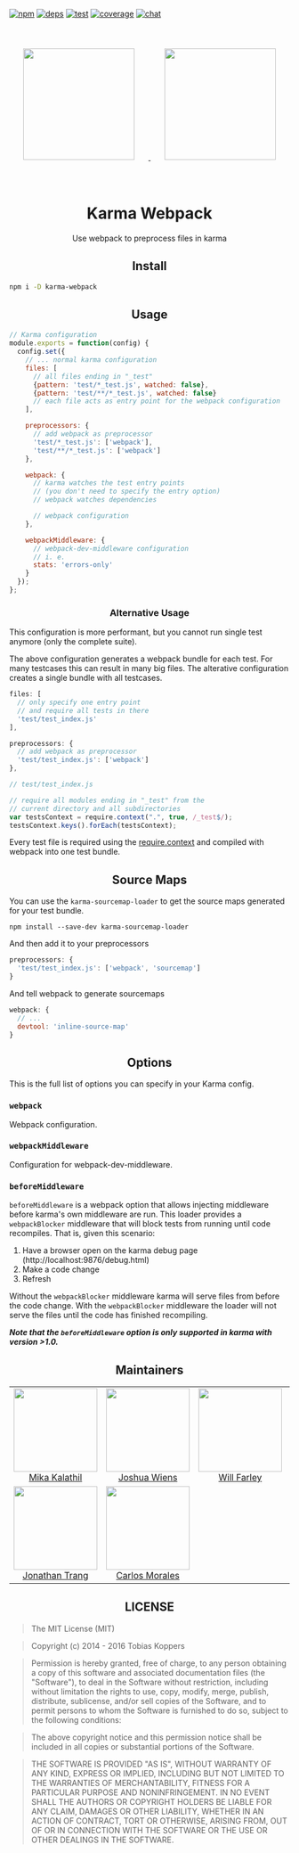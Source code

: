[npm]: https://img.shields.io/npm/v/karma-webpack.svg
[npm-url]: https://npmjs.com/package/karma-webpack

[deps]: https://david-dm.org/webpack/karma-webpack.svg
[deps-url]: https://david-dm.org/webpack/karma-webpack

[chat]: https://img.shields.io/badge/gitter-webpack%2Fwebpack-brightgreen.svg
[chat-url]: https://gitter.im/webpack/webpack

[test]: http://img.shields.io/travis/webpack/karma-webpack.svg
[test-url]: https://travis-ci.org/webpack/karma-webpack

[cover]: https://codecov.io/gh/webpack/karma-webpack/branch/master/graph/badge.svg
[cover-url]: https://codecov.io/gh/webpack/karma-webpack

[![npm][npm]][npm-url]
[![deps][deps]][deps-url]
[![test][test]][test-url]
[![coverage][cover]][cover-url]
[![chat][chat]][chat-url]

<div align="center">
  <a href='https://github.com/karma-runner/karma'>
    <img width="200" height="200" vspace="20" hspace="25"
      src="https://worldvectorlogo.com/logos/karma.svg">
  </a>
  <a href="https://github.com/webpack/webpack">
    <img width="200" height="200" vspace="40" hspace="25"
      src="https://worldvectorlogo.com/logos/webpack.svg">
  </a>
  <h1>Karma Webpack</h1>
  <p>Use webpack to preprocess files in karma<p>
</div>

<h2 align="center">Install</h2>

```bash
npm i -D karma-webpack
```

<h2 align="center">Usage</h2>

``` javascript
// Karma configuration
module.exports = function(config) {
  config.set({
    // ... normal karma configuration
    files: [
      // all files ending in "_test"
      {pattern: 'test/*_test.js', watched: false},
      {pattern: 'test/**/*_test.js', watched: false}
      // each file acts as entry point for the webpack configuration
    ],

    preprocessors: {
      // add webpack as preprocessor
      'test/*_test.js': ['webpack'],
      'test/**/*_test.js': ['webpack']
    },

    webpack: {
      // karma watches the test entry points
      // (you don't need to specify the entry option)
      // webpack watches dependencies

      // webpack configuration
    },

    webpackMiddleware: {
      // webpack-dev-middleware configuration
      // i. e.
      stats: 'errors-only'
    }
  });
};
```

<h3 align="center">Alternative Usage</h3>

This configuration is more performant, but you cannot run single test anymore (only the complete suite).

The above configuration generates a webpack bundle for each test. For many testcases this can result in many big files. The alterative configuration creates a single bundle with all testcases.

``` javascript
files: [
  // only specify one entry point
  // and require all tests in there
  'test/test_index.js'
],

preprocessors: {
  // add webpack as preprocessor
  'test/test_index.js': ['webpack']
},
```

``` javascript
// test/test_index.js

// require all modules ending in "_test" from the
// current directory and all subdirectories
var testsContext = require.context(".", true, /_test$/);
testsContext.keys().forEach(testsContext);
```

Every test file is required using the [require.context](http://webpack.github.io/docs/context.html#require-context) and compiled with webpack into one test bundle.

<h2 align="center">Source Maps</h2>

You can use the `karma-sourcemap-loader` to get the source maps generated for your test bundle.

```
npm install --save-dev karma-sourcemap-loader
```

And then add it to your preprocessors

``` javascript
preprocessors: {
  'test/test_index.js': ['webpack', 'sourcemap']
}
```

And tell webpack to generate sourcemaps

``` javascript
webpack: {
  // ...
  devtool: 'inline-source-map'
}
```

<h2 align="center">Options</h2>

This is the full list of options you can specify in your Karma config.

### `webpack`

Webpack configuration.

### `webpackMiddleware`

Configuration for webpack-dev-middleware.

### `beforeMiddleware`

`beforeMiddleware` is a webpack option that allows injecting middleware before
karma's own middleware are run. This loader provides a `webpackBlocker`
middleware that will block tests from running until code recompiles. That is,
given this scenario:

1. Have a browser open on the karma debug page (http://localhost:9876/debug.html)
2. Make a code change
3. Refresh

Without the `webpackBlocker` middleware karma will serve files from before
the code change. With the `webpackBlocker` middleware the loader will not serve
the files until the code has finished recompiling.

***Note that the `beforeMiddleware` option is only supported in karma with version >1.0.***

<h2 align="center">Maintainers</h2>

<table>
  <tbody>
    <tr>
      <td align="center">
        <img width="150" height="150"
        src="https://avatars.githubusercontent.com/u/4650931?v=3&s=150">
        </br>
        <a href="https://github.com/MikaAK">Mika Kalathil</a>
      </td>
      <td align="center">
        <img width="150" height="150"
        src="https://avatars.githubusercontent.com/u/8420490?v=3&s=150">
        <a href="https://github.com/d3viant0ne">Joshua Wiens</a>
      </td>
      <td align="center">
        <img width="150" height="150" src="https://avatars.githubusercontent.com/u/1919664?v=3&s=150">
        <a href="https://github.com/goldhand">Will Farley</a>
      </td>
      <td align="center">
        <img width="150" height="150"
        src="https://avatars.githubusercontent.com/u/1307954?v=3&s=150">
        <a href="https://github.com/DanielaValero">Daniela Valero</a>
      </td>
    </tr>
    <tr>
      <td align="center">
        <img width="150" height="150"
        src="https://avatars.githubusercontent.com/u/122108?v=3&s=150">
        <a href="https://github.com/jon301">Jonathan Trang</a>
      </td>
      <td align="center">
        <img width="150" height="150"
        src="https://avatars.githubusercontent.com/u/3285723?v=3&s=150">
        <a href="https://github.com/carlos-">Carlos Morales</a>
      </td>
    </tr>
  <tbody>
</table>

<h2 align="center">LICENSE</h2>

> The MIT License (MIT)

> Copyright (c) 2014 - 2016 Tobias Koppers

> Permission is hereby granted, free of charge, to any person obtaining a copy
of this software and associated documentation files (the "Software"), to deal
in the Software without restriction, including without limitation the rights
to use, copy, modify, merge, publish, distribute, sublicense, and/or sell
copies of the Software, and to permit persons to whom the Software is
furnished to do so, subject to the following conditions:

> The above copyright notice and this permission notice shall be included in
all copies or substantial portions of the Software.

> THE SOFTWARE IS PROVIDED "AS IS", WITHOUT WARRANTY OF ANY KIND, EXPRESS OR
IMPLIED, INCLUDING BUT NOT LIMITED TO THE WARRANTIES OF MERCHANTABILITY,
FITNESS FOR A PARTICULAR PURPOSE AND NONINFRINGEMENT. IN NO EVENT SHALL THE
AUTHORS OR COPYRIGHT HOLDERS BE LIABLE FOR ANY CLAIM, DAMAGES OR OTHER
LIABILITY, WHETHER IN AN ACTION OF CONTRACT, TORT OR OTHERWISE, ARISING FROM,
OUT OF OR IN CONNECTION WITH THE SOFTWARE OR THE USE OR OTHER DEALINGS IN
THE SOFTWARE.
